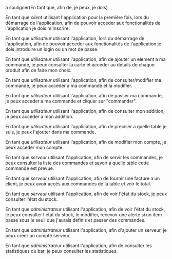 a souligner(En tant que, afin de, je peux, je dois)

En tant que *client* utilisant l'application pour la première fois, lors du démarrage de l'application, afin de pouvoir acceder aux fonctionalités de l'application je dois m'inscrire.

En tant que *utilisateur* utilisant l'application, lors du démarrage de l'application, afin de pouvoir acceder aux fonctionalités de l'application je dois introduire un login ou un mot de passe.

En tant que *utilisateur* utilisant l'application, afin de ajouter un element a ma commande, je peux consulter la carte et acceder au details de chaque produit afin de faire mon choix.

En tant que *utilisateur* utilisant l'application, afin de consulter/modifier ma commande, je peux acceder a ma commande et la modifier.

En tant que *utilisateur* utilisant l'application, afin de passer ma commande, je peux acceder a ma commande et cliquer sur "commander".

En tant que *utilisateur* utilisant l'application, afin de consulter mon addition, je peux acceder a mon addition.

En tant que *utilisateur* utilisant l'application, afin de preciser a quelle table je suis, je peux l'ajouter dans ma commande.

En tant que *utilisateur* utilisant l'application, afin de modifier mon compte, je peux acceder mon compte.

En tant que *serveur* utilisant l'application, afin de servir les commandes, je peux consulter la liste des commandes et savoir a quelle table cette commande est prevue.

En tant que *serveur* utilisant l'application, afin de fournir une facture a un client, je peux avoir accès aux commandes de la table et voir le total.

En tant que *serveur* utilisant l'application, afin de voir l'état du stock, je peux consulter l'état du stock.

En tant que *administrateur* utilisant l'application, afin de voir l'état du stock, je peux consulter l'état du stock, le modifier, recevoir une alerte si un item passe sous le seuil que j'aurais definis et passer des commandes.

En tant que *administrateur* utilisant l'application, afin d'ajouter un serveur, je peux creer un compte serveur.

En tant que *administrateur* utilisant l'application, afin de consulter les statistiques du bar, je peux consulter les statistiques.

